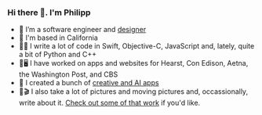 ### Hi there 👋. I'm Philipp

- 🔭 I’m a software engineer and [designer](https://pxlcoop.com)
- 📍 I'm based in California
- 👨‍💻 I write a lot of code in Swift, Objective-C, JavaScript and, lately, quite a bit of Python and C++
- 📱🖥️ I have worked on apps and websites for Hearst, Con Edison, Aetna, the Washington Post, and CBS
- 🤳 I created a bunch of [creative and AI apps](https://apps.apple.com/hr/developer/phi-co/id858921731)
- 📸🎬 I also take a lot of pictures and moving pictures and, occassionally, write about it. [Check out some of that work](https://pkuecuekyan.com) if you'd like.

<!--
**pkuecuekyan/pkuecuekyan** is a ✨ _special_ ✨ repository because its `README.md` (this file) appears on your GitHub profile.

-->

